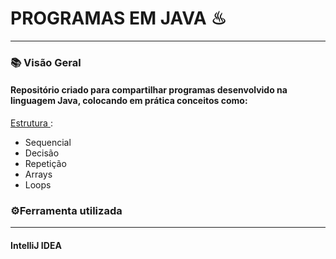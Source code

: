 # **PROGRAMAS EM JAVA ♨**

__________

### 📚 Visão Geral

#### 	Repositório criado para compartilhar programas desenvolvido na linguagem Java, colocando em prática conceitos como: 

<u>Estrutura </u>:

- Sequencial
- Decisão
- Repetição
- Arrays
- Loops

### **⚙Ferramenta utilizada** 

__________

#### 	IntelliJ IDEA

